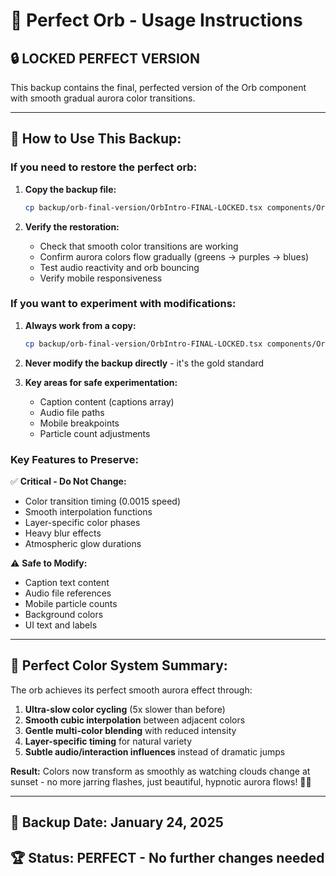 # 🌟 Perfect Orb - Usage Instructions

## 🔒 **LOCKED PERFECT VERSION**

This backup contains the final, perfected version of the Orb component with smooth gradual aurora color transitions.

---

## 📂 **How to Use This Backup:**

### **If you need to restore the perfect orb:**

1. **Copy the backup file:**
   ```bash
   cp backup/orb-final-version/OrbIntro-FINAL-LOCKED.tsx components/OrbIntro.tsx
   ```

2. **Verify the restoration:**
   - Check that smooth color transitions are working
   - Confirm aurora colors flow gradually (greens → purples → blues)
   - Test audio reactivity and orb bouncing
   - Verify mobile responsiveness

### **If you want to experiment with modifications:**

1. **Always work from a copy:**
   ```bash
   cp backup/orb-final-version/OrbIntro-FINAL-LOCKED.tsx components/OrbIntro-Experimental.tsx
   ```

2. **Never modify the backup directly** - it's the gold standard

3. **Key areas for safe experimentation:**
   - Caption content (captions array)
   - Audio file paths
   - Mobile breakpoints
   - Particle count adjustments

### **Key Features to Preserve:**

✅ **Critical - Do Not Change:**
- Color transition timing (0.0015 speed)
- Smooth interpolation functions
- Layer-specific color phases
- Heavy blur effects
- Atmospheric glow durations

⚠️ **Safe to Modify:**
- Caption text content
- Audio file references  
- Mobile particle counts
- Background colors
- UI text and labels

---

## 🎨 **Perfect Color System Summary:**

The orb achieves its perfect smooth aurora effect through:

1. **Ultra-slow color cycling** (5x slower than before)
2. **Smooth cubic interpolation** between adjacent colors
3. **Gentle multi-color blending** with reduced intensity
4. **Layer-specific timing** for natural variety
5. **Subtle audio/interaction influences** instead of dramatic jumps

**Result:** Colors now transform as smoothly as watching clouds change at sunset - no more jarring flashes, just beautiful, hypnotic aurora flows! 🌌✨

---

## 🔐 **Backup Date:** January 24, 2025
## 🏆 **Status:** PERFECT - No further changes needed